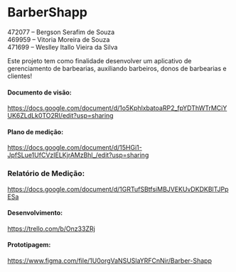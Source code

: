 # BarberShapp

472077 – Bergson Serafim de Souza\
469959 – Vitoria Moreira de Souza\
471699 – Weslley Itallo Vieira da Silva

Este projeto tem como finalidade desenvolver um aplicativo de gerenciamento de barbearias, auxiliando barbeiros, donos de barbearias e clientes!

#### Documento de visão: 
https://docs.google.com/document/d/1o5KphlxbatoaRP2_fpYDThWTrMCiYUK6ZLdLk0TO2RI/edit?usp=sharing

#### Plano de medição:
https://docs.google.com/document/d/15HGi1-JpfSLue1UfCVzIELKjrAMzBhl_/edit?usp=sharing

### Relatório de Medição:
https://docs.google.com/document/d/1GRTufSBtfsiMBJVEKUvDKDKBlTJPpESa

#### Desenvolvimento: 
https://trello.com/b/Onz33ZRj

#### Prototipagem:
https://www.figma.com/file/1U0orgVaNSUSlaYRFCnNir/Barber-Shapp
